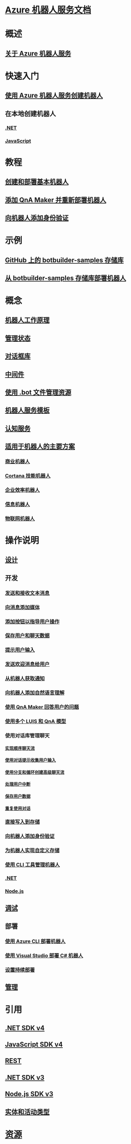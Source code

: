# [Azure 机器人服务文档](index.md)
# 概述
## [关于 Azure 机器人服务](bot-service-overview-introduction.md)
# 快速入门
## [使用 Azure 机器人服务创建机器人](~/bot-service-quickstart.md)
## 在本地创建机器人
### [.NET](dotnet/bot-builder-dotnet-sdk-quickstart.md)
### [JavaScript](javascript/bot-builder-javascript-quickstart.md)
# 教程
## [创建和部署基本机器人](v4sdk/bot-builder-tutorial-basic-deploy.md)
## [添加 QnA Maker 并重新部署机器人](v4sdk/bot-builder-tutorial-add-qna.md)
## [向机器人添加身份验证](bot-builder-tutorial-authentication.md)
# 示例
## [GitHub 上的 botbuilder-samples 存储库](https://github.com/Microsoft/BotBuilder-Samples/blob/master/README.md)
## [从 botbuilder-samples 存储库部署机器人](bot-builder-deploy-samples.md)
# 概念
## [机器人工作原理](v4sdk/bot-builder-basics.md)
## [管理状态](v4sdk/bot-builder-concept-state.md)
## [对话框库](v4sdk/bot-builder-concept-dialog.md)
## [中间件](v4sdk/bot-builder-concept-middleware.md)
## [使用 .bot 文件管理资源](v4sdk/bot-file-basics.md)
<!-- [Language understanding](v4sdk/bot-builder-concept-luis.md) -->
## [机器人服务模板](bot-service-concept-templates.md)
## [认知服务](bot-service-concept-intelligence.md)
## [适用于机器人的主要方案](bot-service-scenario-overview.md)
### [商业机器人](bot-service-scenario-commerce.md)
### [Cortana 技能机器人](bot-service-scenario-cortana-skill.md)
### [企业效率机器人](bot-service-scenario-enterprise-productivity.md)
### [信息机器人](bot-service-scenario-informational.md)
### [物联网机器人](bot-service-scenario-internet-things.md)
# 操作说明 
## [设计](design/TOC.md)
## 开发
<!-- ## [Best practice for welcoming the user](v4sdk/bot-builder-welcome-user.md) -->
### [发送和接收文本消息](v4sdk/bot-builder-howto-send-messages.md)
### [向消息添加媒体](v4sdk/bot-builder-howto-add-media-attachments.md)
### [添加按钮以指导用户操作](v4sdk/bot-builder-howto-add-suggested-actions.md)
### [保存用户和聊天数据](v4sdk/bot-builder-howto-v4-state.md) 
### [提示用户输入](v4sdk/bot-builder-primitive-prompts.md) 
### [发送欢迎消息给用户](v4sdk/bot-builder-send-welcome-message.md)
<!-- ## [Add input hints to messages](v4sdk/bot-builder-howto-add-input-hints.md) -->
### [从机器人获取通知](v4sdk/bot-builder-howto-proactive-message.md)
### [向机器人添加自然语言理解](v4sdk/bot-builder-howto-v4-luis.md)
### [使用 QnA Maker 回答用户的问题](v4sdk/bot-builder-howto-qna.md)
### [使用多个 LUIS 和 QnA 模型](v4sdk/bot-builder-tutorial-dispatch.md)
### 使用对话库管理聊天 
#### [实现顺序聊天流](v4sdk/bot-builder-dialog-manage-conversation-flow.md)
#### [使用对话提示收集用户输入](v4sdk/bot-builder-prompts.md)
#### [使用分支和循环创建高级聊天流](v4sdk/bot-builder-dialog-manage-complex-conversation-flow.md)
#### [处理用户中断](v4sdk/bot-builder-howto-handle-user-interrupt.md)
#### [保存用户数据](v4sdk/bot-builder-tutorial-persist-user-inputs.md)
#### [重复使用对话](v4sdk/bot-builder-compositcontrol.md)
### [直接写入到存储](v4sdk/bot-builder-howto-v4-storage.md)
### [向机器人添加身份验证](v4sdk/bot-builder-authentication.md)
### [为机器人实现自定义存储](v4sdk/bot-builder-custom-storage.md)
### [使用 CLI 工具管理机器人](bot-builder-tools.md)
### [.NET](dotnet/TOC.md)
### [Node.js](nodejs/TOC.md)
## [调试](debug/TOC.md)
## 部署
### [使用 Azure CLI 部署机器人](bot-builder-deploy-az-cli.md)
### [使用 Visual Studio 部署 C# 机器人](bot-builder-howto-deploy-azure.md)
<!-- ### [Download and redeploy bot code](bot-service-build-download-source-code.md) -->
### [设置持续部署](bot-service-build-continuous-deployment.md)
## [管理](manage/TOC.md)
# 引用
## [.NET SDK v4](https://aka.ms/dotnetsdk4)
## [JavaScript SDK v4](https://aka.ms/jssdk4)
## [REST](rest-api/TOC.md)
## [.NET SDK v3](/dotnet/api/?view=botbuilder-3.12.2.4)
## [Node.js SDK v3](https://docs.botframework.com/en-us/node/builder/chat-reference/modules/_botbuilder_d_.html)
## [实体和活动类型](bot-service-activities-entities.md)
# [资源](resources/TOC.md)
